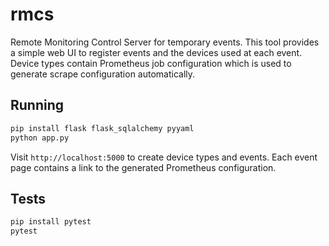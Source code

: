 # rmcs

Remote Monitoring Control Server for temporary events. This tool provides a simple web UI to register events and the devices used at each event. Device types contain Prometheus job configuration which is used to generate scrape configuration automatically.

## Running

```bash
pip install flask flask_sqlalchemy pyyaml
python app.py
```

Visit `http://localhost:5000` to create device types and events. Each event page contains a link to the generated Prometheus configuration.

## Tests

```bash
pip install pytest
pytest
```

